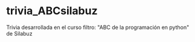 # trivia_ABCsilabuz
Trivia desarrollada en el curso filtro: "ABC de la programación en python" de Silabuz
